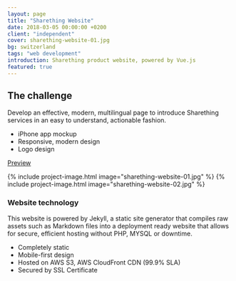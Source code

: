 ```yaml
---
layout: page
title: "Sharething Website"
date: 2018-03-05 00:00:00 +0200
client: "independent"
cover: sharething-website-01.jpg
bg: switzerland
tags: "web development"
introduction: Sharething product website, powered by Vue.js
featured: true
---
```


## The challenge

Develop an effective, modern, multilingual page to introduce Sharething services in an easy to understand, actionable fashion.

- iPhone app mockup
- Responsive, modern design
- Logo design

[Preview](http://sharething.ir.s3-website.eu-central-1.amazonaws.com/)

{% include project-image.html image="sharething-website-01.jpg" %}
{% include project-image.html image="sharething-website-02.jpg" %}

### Website technology

This website is powered by Jekyll, a static site generator that compiles raw assets such as Markdown files into a deployment ready website that allows for secure, efficient hosting without PHP, MYSQL or downtime.

- Completely static
- Mobile-first design
- Hosted on AWS S3, AWS CloudFront CDN (99.9% SLA)
- Secured by SSL Certificate
